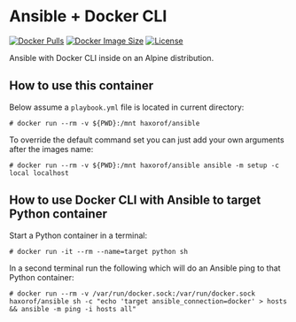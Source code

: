 # Ansible + Docker CLI

[![Docker Pulls](https://img.shields.io/docker/pulls/haxorof/ansible.svg?style=popout-square)](https://hub.docker.com/r/haxorof/ansible/)
[![Docker Image Size](https://img.shields.io/microbadger/image-size/haxorof/ansible/latest.svg?style=popout-square)](https://hub.docker.com/r/haxorof/ansible/)
[![License](https://img.shields.io/github/license/haxorof/docker-ansible.svg?style=popout-square)](https://hub.docker.com/r/haxorof/ansible/)

Ansible with Docker CLI inside on an Alpine distribution.

## How to use this container

Below assume a `playbook.yml` file is located in current directory:

```console
# docker run --rm -v ${PWD}:/mnt haxorof/ansible
```

To override the default command set you can just add your own arguments after the images name:

```console
# docker run --rm -v ${PWD}:/mnt haxorof/ansible ansible -m setup -c local localhost
```

## How to use Docker CLI with Ansible to target Python container

Start a Python container in a terminal:

```console
# docker run -it --rm --name=target python sh
```

In a second terminal run the following which will do an Ansible ping to that Python container:

```console
# docker run --rm -v /var/run/docker.sock:/var/run/docker.sock haxorof/ansible sh -c "echo 'target ansible_connection=docker' > hosts && ansible -m ping -i hosts all"
```

